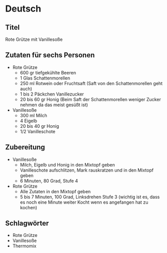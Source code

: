# Deutsch

## Titel

Rote Grütze mit Vanillesoße

## Zutaten für sechs Personen

* Rote Grütze
    * 600 gr tiefgekühlte Beeren
    * 1 Glas Schattenmorellen
    * 250 ml Rotwein oder Fruchtsaft (Saft von den Schattenmorellen geht auch)
    * 1 bis 2 Päckchen Vanillezucker
    * 20 bis 60 gr Honig (Beim Saft der Schattenmorellen weniger Zucker nehmen da das meist gesüßt ist)
* Vanillesoße
    * 300 ml Milch
    * 4 Eigelb
    * 20 bis 40 gr Honig
    * 1/2 Vanilleschote

## Zubereitung

* Vanillesoße
    * Milch, Eigelb und Honig in den Mixtopf geben
    * Vanilleschote aufschlitzen, Mark rauskratzen und in den Mixtopf geben
    * 6 Minuten, 80 Grad, Stufe 4
* Rote Grütze
    * Alle Zutaten in den Mixtopf geben
    * 5 bis 7 Minuten, 100 Grad, Linksdrehen Stufe 3 (wichtig ist es, dass es noch eine Minute weiter Kocht wenn es angefangen hat zu kochen)

## Schlagwörter

* Rote Grütze
* Vanillesoße
* Thermomix
